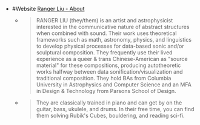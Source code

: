 - #Website [Ranger Liu - About](https://ryurongliu.com/about)
	- > RANGER LIU (they/them) is an artist and astrophysicist interested in the communicative nature of abstract structures when combined with sound. Their work uses theoretical frameworks such as math, astronomy, physics, and linguistics to develop physical processes for data-based sonic and/or sculptural composition. They frequently use their lived experience as a queer & trans Chinese-American as "source material" for these compositions, producing autotheoretic works halfway between data sonification/visualization and traditional composition. They hold BAs from Columbia University in Astrophysics and Computer Science and an MFA in Design & Technology from Parsons School of Design.
	- > They are classically trained in piano and can get by on the guitar, bass, ukulele, and drums. In their free time, you can find them solving Rubik's Cubes, bouldering, and reading sci-fi.